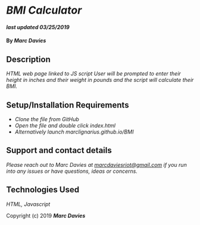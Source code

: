 # _BMI Calculator_

#### _last updated 03/25/2019_

#### By _**Marc Davies**_

## Description

_HTML web page linked to JS script_
_User will be prompted to enter their height in inches and their weight in pounds and the script will calculate their BMI._

## Setup/Installation Requirements

* _Clone the file from GitHub_
* _Open the file and double click index.html_
* _Alternatively launch marclignarius.github.io/BMI_

## Support and contact details

_Please reach out to Marc Davies at marcdaviesriot@gmail.com if you run into any issues or have questions, ideas or concerns._

## Technologies Used

_HTML, Javascript_

Copyright (c) 2019 **_Marc Davies_**
